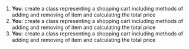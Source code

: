 1. **You**: create a class representing a shopping cart including methods of adding and removing of item and calculating the total price
2. **You**: create a class representing a shopping cart including methods of adding and removing of item and calculating the total price
3. **You**: create a class representing a shopping cart including methods of adding and removing of item and calculating the total price